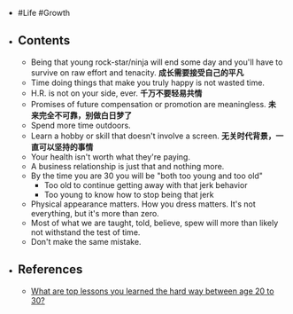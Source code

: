 - #Life #Growth
- ## Contents
	- Being that young rock-star/ninja will end some day and you'll have to survive on raw effort and tenacity. **成长需要接受自己的平凡**
	- Time doing things that make you truly happy is not wasted time.
	- H.R. is not on your side, ever. **千万不要轻易共情**
	- Promises of future compensation or promotion are meaningless. **未来完全不可靠，别做白日梦了**
	- Spend more time outdoors.
	- Learn a hobby or skill that doesn't involve a screen. **无关时代背景，一直可以坚持的事情**
	- Your health isn't worth what they're paying.
	- A business relationship is just that and nothing more.
	- By the time you are 30 you will be "both too young and too old"
		- Too old to continue getting away with that jerk behavior
		- Too young to know how to stop being that jerk
	- Physical appearance matters. How you dress matters. It's not everything, but it's more than zero.
	- Most of what we are taught, told, believe, spew will more than likely not withstand the test of time.
	- Don't make the same mistake.
- ## References
	- [What are top lessons you learned the hard way between age 20 to 30?](https://news.ycombinator.com/item?id=27717304)